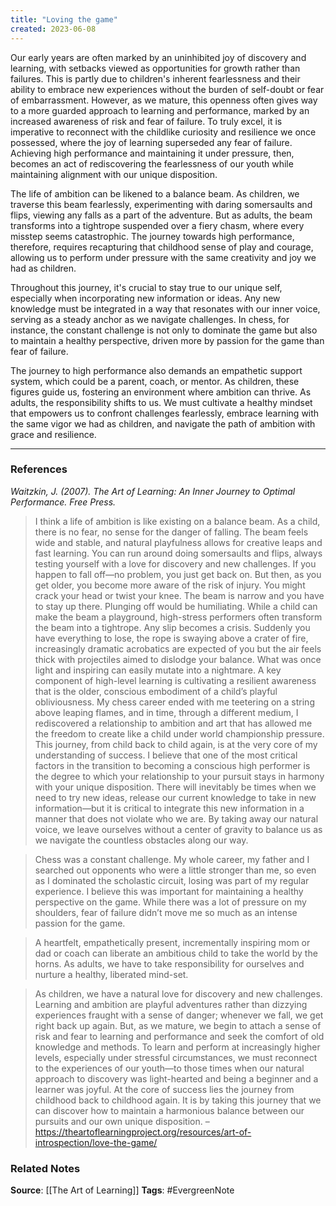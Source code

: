 ```yaml
---
title: "Loving the game"
created: 2023-06-08
---
```


Our early years are often marked by an uninhibited joy of discovery and learning, with setbacks viewed as opportunities for growth rather than failures. This is partly due to children's inherent fearlessness and their ability to embrace new experiences without the burden of self-doubt or fear of embarrassment. However, as we mature, this openness often gives way to a more guarded approach to learning and performance, marked by an increased awareness of risk and fear of failure. To truly excel, it is imperative to reconnect with the childlike curiosity and resilience we once possessed, where the joy of learning superseded any fear of failure. Achieving high performance and maintaining it under pressure, then, becomes an act of rediscovering the fearlessness of our youth while maintaining alignment with our unique disposition.

The life of ambition can be likened to a balance beam. As children, we traverse this beam fearlessly, experimenting with daring somersaults and flips, viewing any falls as a part of the adventure. But as adults, the beam transforms into a tightrope suspended over a fiery chasm, where every misstep seems catastrophic. The journey towards high performance, therefore, requires recapturing that childhood sense of play and courage, allowing us to perform under pressure with the same creativity and joy we had as children.

Throughout this journey, it's crucial to stay true to our unique self, especially when incorporating new information or ideas. Any new knowledge must be integrated in a way that resonates with our inner voice, serving as a steady anchor as we navigate challenges. In chess, for instance, the constant challenge is not only to dominate the game but also to maintain a healthy perspective, driven more by passion for the game than fear of failure.

The journey to high performance also demands an empathetic support system, which could be a parent, coach, or mentor. As children, these figures guide us, fostering an environment where ambition can thrive. As adults, the responsibility shifts to us. We must cultivate a healthy mindset that empowers us to confront challenges fearlessly, embrace learning with the same vigor we had as children, and navigate the path of ambition with grace and resilience.

---
### References

*Waitzkin, J. (2007). The Art of Learning: An Inner Journey to Optimal Performance. Free Press.*

> I think a life of ambition is like existing on a balance beam. As a child, there is no fear, no sense for the danger of falling. The beam feels wide and stable, and natural playfulness allows for creative leaps and fast learning. You can run around doing somersaults and flips, always testing yourself with a love for discovery and new challenges. If you happen to fall off—no problem, you just get back on. But then, as you get older, you become more aware of the risk of injury. You might crack your head or twist your knee. The beam is narrow and you have to stay up there. Plunging off would be humiliating. While a child can make the beam a playground, high-stress performers often transform the beam into a tightrope. Any slip becomes a crisis. Suddenly you have everything to lose, the rope is swaying above a crater of fire, increasingly dramatic acrobatics are expected of you but the air feels thick with projectiles aimed to dislodge your balance. What was once light and inspiring can easily mutate into a nightmare. A key component of high-level learning is cultivating a resilient awareness that is the older, conscious embodiment of a child’s playful obliviousness. My chess career ended with me teetering on a string above leaping flames, and in time, through a different medium, I rediscovered a relationship to ambition and art that has allowed me the freedom to create like a child under world championship pressure. This journey, from child back to child again, is at the very core of my understanding of success. I believe that one of the most critical factors in the transition to becoming a conscious high performer is the degree to which your relationship to your pursuit stays in harmony with your unique disposition. There will inevitably be times when we need to try new ideas, release our current knowledge to take in new information—but it is critical to integrate this new information in a manner that does not violate who we are. By taking away our natural voice, we leave ourselves without a center of gravity to balance us as we navigate the countless obstacles along our way.

> Chess was a constant challenge. My whole career, my father and I searched out opponents who were a little stronger than me, so even as I dominated the scholastic circuit, losing was part of my regular experience. I believe this was important for maintaining a healthy perspective on the game. While there was a lot of pressure on my shoulders, fear of failure didn’t move me so much as an intense passion for the game. 

> A heartfelt, empathetically present, incrementally inspiring mom or dad or coach can liberate an ambitious child to take the world by the horns. As adults, we have to take responsibility for ourselves and nurture a healthy, liberated mind-set.

> As children, we have a natural love for discovery and new challenges. Learning and ambition are playful adventures rather than dizzying experiences fraught with a sense of danger; whenever we fall, we get right back up again. But, as we mature, we begin to attach a sense of risk and fear to learning and performance and seek the comfort of old knowledge and methods. To learn and perform at increasingly higher levels, especially under stressful circumstances, we must reconnect to the experiences of our youth—to those times when our natural approach to discovery was light-hearted and being a beginner and a learner was joyful. At the core of success lies the journey from childhood back to childhood again. It is by taking this journey that we can discover how to maintain a harmonious balance between our pursuits and our own unique disposition. – https://theartoflearningproject.org/resources/art-of-introspection/love-the-game/

### Related Notes
**Source**: [[The Art of Learning]]
**Tags**: #EvergreenNote
